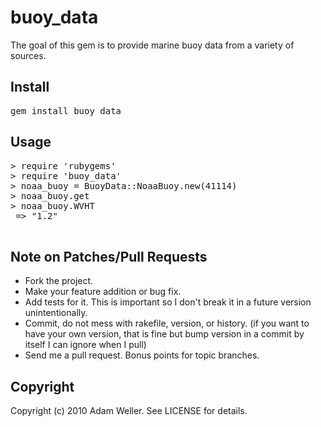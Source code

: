 # buoy_data

The goal of this gem is to provide marine buoy data from a variety of sources.

## Install

<pre>
gem install buoy_data
</pre>

## Usage

<pre>
> require 'rubygems'
> require 'buoy_data'
> noaa_buoy = BuoyData::NoaaBuoy.new(41114)
> noaa_buoy.get
> noaa_buoy.WVHT
 => "1.2" 

</pre>

## Note on Patches/Pull Requests
 
* Fork the project.
* Make your feature addition or bug fix.
* Add tests for it. This is important so I don't break it in a
  future version unintentionally.
* Commit, do not mess with rakefile, version, or history.
  (if you want to have your own version, that is fine but bump version in a commit by itself I can ignore when I pull)
* Send me a pull request. Bonus points for topic branches.

## Copyright

Copyright (c) 2010 Adam Weller. See LICENSE for details.

